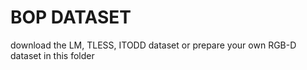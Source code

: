 # BOP DATASET
download the LM, TLESS, ITODD dataset or prepare your own RGB-D dataset in this folder
